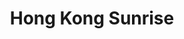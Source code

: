 ---
title: Hong Kong Sunrise
tags: john
image: src/files/john/HK_Sunrise_2000.jpg
imageBase: HK_Sunrise
alt: Sunrise over the islands of Hong Kong, with the city center in the distance. 
imageDate: May 2025
location: Hong Kong SAR
camera: Canon 5DS
metaDescription: Sunrise over the islands of Hong Kong, with the city center in the distance. 
---